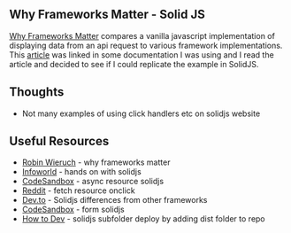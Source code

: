 ## Why Frameworks Matter - Solid JS

[Why Frameworks Matter](https://github.com/rwieruch/why-frameworks-matter) compares a vanilla javascript implementation of displaying data from an api request to various framework implementations.  This [article](https://www.robinwieruch.de/why-frameworks-matter/) was linked in some documentation I was using and I read the article and decided to see if I could replicate the example in SolidJS.

## Thoughts

- Not many examples of using click handlers etc on solidjs website 

## Useful Resources

- [Robin Wieruch](https://www.robinwieruch.de/why-frameworks-matter/) - why frameworks matter
- [Infoworld](https://www.infoworld.com/article/3643331/hands-on-with-the-solid-javascript-framework.html) - hands on with solidjs
- [CodeSandbox](https://codesandbox.io/embed/mystifying-roentgen-2o4wmxj9zy) - async resource solidjs
- [Reddit](https://www.reddit.com/r/solidjs/comments/rjt4ov/how_to_fetch_resource_onclick/) - fetch resource onclick
- [Dev.to](https://dev.to/ryansolid/5-ways-solidjs-differs-from-other-js-frameworks-1g63) - Solidjs differences from other frameworks
- [CodeSandbox](https://codesandbox.io/s/solidjs-submit-form-naive-way-e5123?file=/src/App.tsx:0-2832) - form solidjs
- [How to Dev](https://how-to.dev/how-to-make-solidjs-application-work-from-a-subfolder) - solidjs subfolder deploy by adding dist folder to repo